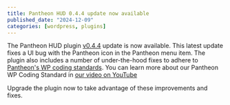 ```yaml
---
title: Pantheon HUD 0.4.4 update now available
published_date: "2024-12-09"
categories: [wordpress, plugins]
---
```


The Pantheon HUD plugin [v0.4.4](https://github.com/pantheon-systems/pantheon-hud/releases) update is now available. This latest update fixes a UI bug with the Pantheon icon in the Pantheon menu item. The plugin also includes a number of under-the-hood fixes to adhere to [Pantheon's WP coding standards](https://github.com/pantheon-systems/pantheon-wp-coding-standards). You can learn more about our Pantheon WP Coding Standard in [our video on YouTube](https://www.youtube.com/watch?v=WpxG7TJAFhU)

Upgrade the plugin now to take advantage of these improvements and fixes.
